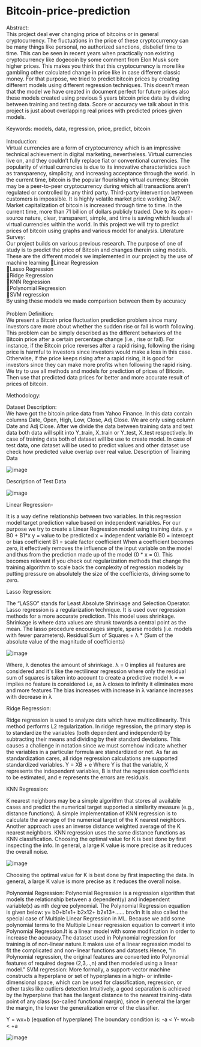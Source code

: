 # Bitcoin-price-prediction

Abstract:<br />
This project deal ever changing price of bitcoins or in general cryptocurrency. The fluctuations in the price of these cryptocurrency can be many things like personal, no authorized sanctions, disbelief time to time. This can be seen in recent years when practically non existing cryptocurrency like dogecoin by some comment from Elon Musk sore higher prices. This makes you think that this cryptocurrency is more like gambling other calculated change in price like in case different classic money. For that purpose, we tried to predict bitcoin prices by creating different models using different regression techniques.
This doesn’t mean that the model we have created in document perfect for future prices also these models created using previous 5 years bitcoin price data by dividing between training and testing data. Score or accuracy we talk about in this project is just about overlapping real prices with predicted prices given models.

Keywords: models, data, regression, price, predict, bitcoin<br /><br />
Introduction:<br />
Virtual currencies are a form of cryptocurrency which is an impressive technical achievement in digital marketing, nevertheless. Virtual currencies live on, and they couldn’t fully replace fiat or conventional currencies. The popularity of virtual currencies is due to its innovative characteristics such as transparency, simplicity, and increasing acceptance through the world. In the current time, bitcoin is the popular flourishing virtual currency. Bitcoin may be a peer-to-peer cryptocurrency during which all transactions aren't regulated or controlled by any third party. Third-party intervention between customers is impossible. It is highly volatile market price working 24/7. Market capitalization of bitcoin is increased through time to time. In the current time, more than 71 billion of dollars publicly traded. Due to its open-source nature, clear, transparent, simple, and time is saving which leads all virtual currencies within the world. In this project we will try to predict prices of bitcoin using graphs and various model for analysis.
Literature Survey:<br />
Our project builds on various previous research. The purpose of one of study is to predict the price of Bitcoin and changes therein using models.
These are the different models we implemented in our project by the use of machine learning
Linear Regression<br />
Lasso Regression<br />
Ridge Regression<br />
KNN Regression<br />
Polynomial Regression<br />
SVM regression<br />
By using these models we made comparison between them by accuracy<br /><br />
Problem Definition:<br />
We present a Bitcoin price fluctuation prediction problem since many investors care more about whether the sudden rise or fall is worth following. This problem can be simply described as the different behaviors of the Bitcoin price after a certain percentage change (i.e., rise or fall). For instance, if the Bitcoin price reverses after a rapid rising, following the rising price is harmful to investors since investors would make a loss in this case. Otherwise, if the price keeps rising after a rapid rising, it is good for investors since they can make more profits when following the rapid rising. We try to use all methods and models for prediction of prices of Bitcoin. Then use that predicted data prices for better and more accurate result of prices of bitcoin.

Methodology:<br />

Dataset Description:<br />
We have got the bitcoin price data from Yahoo Finance. In this data contain columns Date, Open, High, Low, Close, Adj Close. We are only using column Date and Adj Close. After we divide the data between training data and test data both data will split into Y_train, X_train or Y_test, X_test respectively. In case of training data both of dataset will be use to create model. In case of test data, one dataset will be used to predict values and other dataset use check how predicted value overlap over real value.
Description of Training Data

![image](https://user-images.githubusercontent.com/72352984/130312752-baf29494-92c5-44dc-8035-4585987930e2.png)

Description of Test Data

![image](https://user-images.githubusercontent.com/72352984/130312758-462ec850-5e2a-4cde-a255-84d7b6906dd2.png)

Linear Regression-

It is a way define relationship between two variables. In this regression model target prediction value based on independent variables. For our purpose we try to create a Linear Regression model using training data. 
y = B0 + B1*x
y = value to be predicted
x = independent variable
B0 = intercept or bias coefficient
B1 = scale factor coefficient
When a coefficient becomes zero, it effectively removes the influence of the input variable on the model and thus from the prediction made up of the model (0 * x = 0). This becomes relevant if you check out regularization methods that change the training algorithm to scale back the complexity of regression models by putting pressure on absolutely the size of the coefficients, driving some to zero.

Lasso Regression:

The “LASSO” stands for Least Absolute Shrinkage and Selection Operator. Lasso regression is a regularization technique. It is used over regression methods for a more accurate prediction. This model uses shrinkage. Shrinkage is where data values are shrunk towards a central point as the mean. The lasso procedure encourages simple, sparse models (i.e. models with fewer parameters).
Residual Sum of Squares + λ * (Sum of the absolute value of the magnitude of coefficients)

![image](https://user-images.githubusercontent.com/72352984/130312791-c7843e97-2e28-4ed5-aebd-35c884b49507.png)


Where,
λ denotes the amount of shrinkage.
λ = 0 implies all features are considered and it's like the rectilinear regression where only the residual sum of squares is taken into account to create a predictive model
λ = ∞ implies no feature is considered i.e, as λ closes to infinity it eliminates more and more features
The bias increases with increase in λ
variance increases with decrease in λ

Ridge Regression:

Ridge regression is used to analyze data which have multicollinearity. This method performs L2 regularization. In ridge regression, the primary step is to standardize the variables (both dependent and independent) by subtracting their means and dividing by their standard deviations. This causes a challenge in notation since we must somehow indicate whether the variables in a particular formula are standardized or not. As far as standardization cares, all ridge regression calculations are supported standardized variables.
Y = XB + e
Where Y is that the variable, X represents the independent variables, B is that the regression coefficients to be estimated, and e represents the errors are residuals.

KNN Regression:

K nearest neighbors may be a simple algorithm that stores all available cases and predict the numerical target supported a similarity measure (e.g., distance functions). A simple implementation of KNN regression is to calculate the average of the numerical target of the K nearest neighbors. Another approach uses an inverse distance weighted average of the K nearest neighbors. KNN regression uses the same distance functions as KNN classification.
Choosing the optimal value for K is best done by first inspecting the info. In general, a large K value is more precise as it reduces the overall noise.

![image](https://user-images.githubusercontent.com/72352984/130312811-a6e146d6-d9c3-4bca-ad46-0322b50a5389.png)

Choosing the optimal value for K is best done by first inspecting the data. In general, a large K value is more precise as it reduces the overall noise.

Polynomial Regression:
Polynomial Regression is a regression algorithm that models the relationship between a dependent(y) and independent variable(x) as nth degree polynomial. The Polynomial Regression equation is given below:
y= b0+b1x1+ b2x12+ b2x13+...... bnx1n
It is also called the special case of Multiple Linear Regression in ML. Because we add some polynomial terms to the Multiple Linear regression equation to convert it into Polynomial Regression.It is a linear model with some modification in order to increase the accuracy.The dataset used in Polynomial regression for training is of non-linear nature.It makes use of a linear regression model to fit the complicated and non-linear functions and datasets.Hence, "In Polynomial regression, the original features are converted into Polynomial features of required degree (2,3,..,n) and then modeled using a linear model."
SVM regression:
More formally, a support-vector machine constructs a hyperplane or set of hyperplanes in a high- or infinite-dimensional space, which can be used for classification, regression, or other tasks like outliers detection.Intuitively, a good separation is achieved by the hyperplane that has the largest distance to the nearest training-data point of any class (so-called functional margin), since in general the larger the margin, the lower the generalization error of the classifier.

Y = wx+b (equation of hyperplane)
The boundary condition is:
-a < Y- wx+b < +a 


![image](https://user-images.githubusercontent.com/72352984/130312841-27ed42f6-a767-4c6f-8f02-520054f165d0.png)

